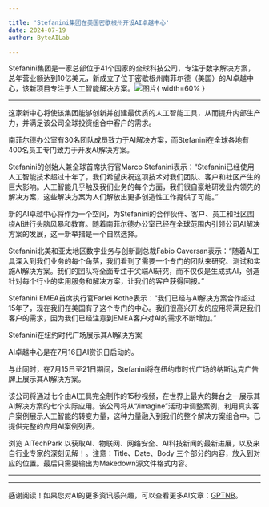 ```yaml
---

title: 'Stefanini集团在美国密歇根州开设AI卓越中心'
date: 2024-07-19
author: ByteAILab

---
```


Stefanini集团是一家总部位于41个国家的全球科技公司，专注于数字解决方案，总年营业额达到10亿美元，新成立了位于密歇根州南菲尔德（美国）的AI卓越中心，该新项目专注于人工智能解决方案。![图片](https://ai-techpark.com/wp-content/uploads/2024/07/Stefanini-960x540.jpg){ width=60% }

---
这家新中心将使该集团能够创新并创建最优质的人工智能工具，从而提升内部生产力，并满足该公司全球投资组合中客户的需求。

南菲尔德办公室有30名团队成员致力于AI解决方案，而Stefanini在全球各地有400名员工专门致力于开发AI解决方案。

Stefanini的创始人兼全球首席执行官Marco Stefanini表示：“Stefanini已经使用人工智能技术超过十年了，我们希望庆祝这项技术对我们团队、客户和社区产生的巨大影响。人工智能几乎触及我们业务的每个方面，我们很自豪地研发业内领先的解决方案，这些解决方案为人们解放出更多创造性工作提供了可能。”

新的AI卓越中心将作为一个空间，为Stefanini的合作伙伴、客户、员工和社区围绕AI进行头脑风暴和教育。随着南菲尔德办公室已经在全球范围内引领公司AI解决方案的发展，这一新举措是一个自然选择。

Stefanini北美和亚太地区数字业务与创新副总裁Fabio Caversan表示：“随着AI工具深入到我们业务的每个角落，我们看到了需要一个专门的团队来研究、测试和实施AI解决方案。我们的团队将全面专注于尖端AI研究，而不仅仅是生成式AI，创造针对每个行业的实用服务和解决方案，让我们的客户获得回报。”

Stefanini EMEA首席执行官Farlei Kothe表示：“我们已经与AI解决方案合作超过15年了，现在我们在美国有了这个专门的中心。我们很高兴开发的应用将满足我们客户的需求，因为我们已经注意到EMEA客户对AI的需求不断增加。”

Stefanini在纽约时代广场展示其AI解决方案

AI卓越中心是在7月16日AI赏识日启动的。

与此同时，在7月15日至21日期间，Stefanini将在纽约市时代广场的纳斯达克广告牌上展示其AI解决方案。

该公司将通过七个由AI工具完全制作的15秒视频，在世界上最大的舞台之一展示其AI解决方案的七个实际应用。该公司将从“/imagine”活动中调整案例，利用真实客户案例展示人工智能的转变力量，这种力量融入到我们的整个解决方案组合中。已提供完整的应用AI案例列表。

浏览 AITechPark 以获取AI、物联网、网络安全、AI科技新闻的最新进展，以及来自行业专家的深刻见解！。注意：Title、Date、Body 三个部分的内容，放入到对应的位置。最后只需要输出为Makedown源文件格式内容。

---
---
感谢阅读！如果您对AI的更多资讯感兴趣，可以查看更多AI文章：[GPTNB](https://gptnb.com)。